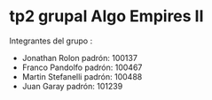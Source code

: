 # tp2 grupal Algo Empires II

Integrantes del grupo : 

  + Jonathan Rolon
  padrón: 100137
  + Franco Pandolfo
  padrón: 100467
  + Martin Stefanelli
  padrón: 100488
  + Juan Garay
  padrón: 101239

